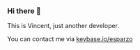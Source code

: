 ### Hi there 👋

This is Vincent, just another developer.

You can contact me via [keybase.io/esparzo](https://keybase.io/esparzo)
